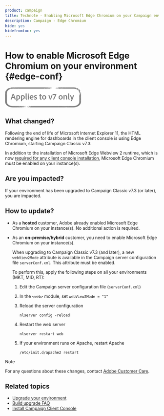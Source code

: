 ```yaml
---
product: campaign
title: Technote - Enabling Microsoft Edge Chromium on your Campaign environment
description: Campaign - Edge Chromium
hide: yes
hidefromtoc: yes
---
```


# How to enable Microsoft Edge Chromium on your environment {#edge-conf}

![](../../assets/v7-only.svg)


## What changed?

Following the end of life of Microsoft Internet Explorer 11, the HTML rendering engine for dashboards in the client console is using Edge Chromium, starting Campaign Classic v7.3.

In addition to the installation of Microsoft Edge Webview 2 runtime, which is now [required for any client console installation](../../installation/using/installing-the-client-console.md#webview), Microsoft Edge Chromium must be enabled on your instance(s). 

## Are you impacted?

If your environment has been upgraded to Campaign Classic v7.3 (or later), you are impacted.

## How to update?

* As a **hosted** customer, Adobe already enabled Microsoft Edge Chromium on your instance(s). No additional action is required.

* As an **on-premise/hybrid** customer, you need to enable Microsoft Edge Chromium on your instance(s). 
    
    When upgrading to Campaign Classic v7.3 (and later), a new `webView2Mode` attribute is available in the Campaign server configuration file `serverConf.xml`. This attribute must be enabled.

    To perform this, apply the following steps on all your environments (MKT, MID, RT):

    1. Edit the Campaign server configuration file (`serverConf.xml`)
    1. In the `<web>` module, set `webView2Mode = "1"`
    1. Reload the server configuration 

        ```
        nlserver config -reload
        ```

    1. Restart the web server

        ```
        nlserver restart web
        ```

    1. If your environment runs on Apache, restart Apache

        ```
        /etc/init.d/apache2 restart
        ```


>[!NOTE]
>
>For any questions about these changes, contact [Adobe Customer Care](https://helpx.adobe.com/enterprise/admin-guide.html/enterprise/using/support-for-experience-cloud.ug.html).
>

## Related topics

* [Upgrade your environment](../../production/using/build-upgrade.md)
* [Build upgrade FAQ](../../platform/using/faq-build-upgrade.md)
* [Install Campaign Client Console](../../installation/using/installing-the-client-console.md)


